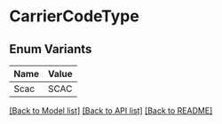 # CarrierCodeType

## Enum Variants

| Name | Value |
|---- | -----|
| Scac | SCAC |


[[Back to Model list]](../README.md#documentation-for-models) [[Back to API list]](../README.md#documentation-for-api-endpoints) [[Back to README]](../README.md)


